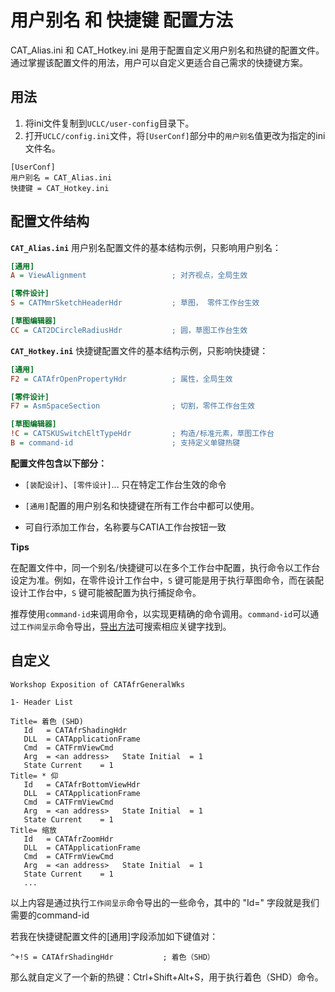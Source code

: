 

# 用户别名 和 快捷键 配置方法

CAT_Alias.ini 和 CAT_Hotkey.ini 是用于配置自定义用户别名和热键的配置文件。通过掌握该配置文件的用法，用户可以自定义更适合自己需求的快捷键方案。

## 用法

1. 将ini文件复制到`UCLC/user-config`目录下。
2. 打开`UCLC/config.ini`文件，将`[UserConf]`部分中的`用户别名`值更改为指定的ini文件名。
```
[UserConf]
用户别名 = CAT_Alias.ini
快捷键 = CAT_Hotkey.ini
```



## 配置文件结构

**`CAT_Alias.ini`** 用户别名配置文件的基本结构示例，只影响用户别名：

```ini
[通用]
A = ViewAlignment                   ; 对齐视点，全局生效

[零件设计]
S = CATMmrSketchHeaderHdr           ; 草图， 零件工作台生效

[草图编辑器]
CC = CAT2DCircleRadiusHdr           ; 圆，草图工作台生效
```



**`CAT_Hotkey.ini`** 快捷键配置文件的基本结构示例，只影响快捷键：

```ini
[通用]
F2 = CATAfrOpenPropertyHdr			; 属性，全局生效

[零件设计]
F7 = AsmSpaceSection                ; 切割，零件工作台生效

[草图编辑器]
!C = CATSKUSwitchEltTypeHdr         ; 构造/标准元素，草图工作台
B = command-id						; 支持定义单键热键

```

**配置文件包含以下部分：**

-  `[装配设计]`、`[零件设计]`... 只在特定工作台生效的命令


- `[通用]`配置的用户别名和快捷键在所有工作台中都可以使用。

- 可自行添加工作台，名称要与CATIA工作台按钮一致

**Tips**

在配置文件中，同一个别名/快捷键可以在多个工作台中配置，执行命令以工作台设定为准。例如，在零件设计工作台中，`S` 键可能是用于执行草图命令，而在装配设计工作台中，`S` 键可能被配置为执行捕捉命令。

推荐使用`command-id`来调用命令，以实现更精确的命令调用。`command-id`可以通过`工作间呈示`命令导出，[导出方法](https://zhuanlan.zhihu.com/p/367522408)可搜索相应关键字找到。



## 自定义

```
Workshop Exposition of CATAfrGeneralWks 

1- Header List 

Title= 着色 (SHD)
   Id 	= CATAfrShadingHdr
   DLL 	= CATApplicationFrame
   Cmd 	= CATFrmViewCmd
   Arg 	= <an address>   State Initial	= 1
   State Current	= 1
Title= * 仰
   Id 	= CATAfrBottomViewHdr
   DLL 	= CATApplicationFrame
   Cmd 	= CATFrmViewCmd
   Arg 	= <an address>   State Initial	= 1
   State Current	= 1
Title= 缩放
   Id 	= CATAfrZoomHdr
   DLL 	= CATApplicationFrame
   Cmd 	= CATFrmViewCmd
   Arg 	= <an address>   State Initial	= 1
   State Current	= 1
   ...
```

以上内容是通过执行`工作间呈示`命令导出的一些命令，其中的 "Id=" 字段就是我们需要的command-id

若我在快捷键配置文件的[通用]字段添加如下键值对：

```
^+!S = CATAfrShadingHdr           ; 着色（SHD）
```

那么就自定义了一个新的热键：Ctrl+Shift+Alt+S，用于执行着色（SHD）命令。